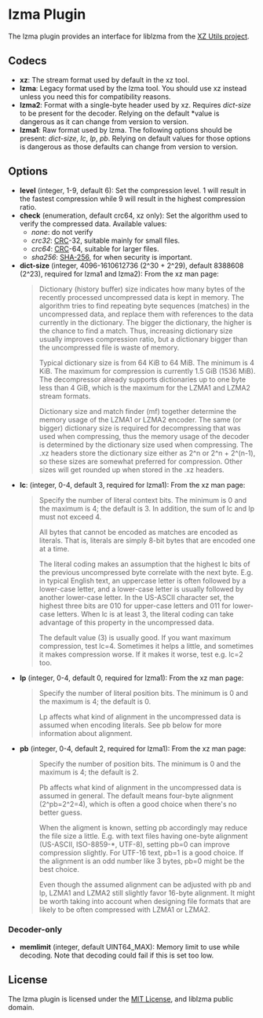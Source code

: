 # lzma Plugin #

The lzma plugin provides an interface for liblzma from the [XZ Utils
project](http://tukaani.org/xz/).

## Codecs ##

 * **xz**: The stream format used by default in the xz tool.
 * **lzma**: Legacy format used by the lzma tool.  You should use xz
   instead unless you need this for compatibility reasons.
 * **lzma2**: Format with a single-byte header used by xz.  Requires
   *dict-size* to be present for the decoder.  Relying on the default
   *value is dangerous as it can change from version to version.
 * **lzma1**: Raw format used by lzma.  The following options should
   be present: *dict-size*, *lc*, *lp*, *pb*.  Relying on default
   values for those options is dangerous as those defaults can change
   from version to version.

## Options ##

 * **level** (integer, 1-9, default 6): Set the compression level.  1
   will result in the fastest compression while 9 will result in the
   highest compression ratio.
 * **check** (enumeration, default crc64, xz only): Set the algorithm
     used to verify the compressed data.  Available values:
   * *none*: do not verify
   * *crc32*: [CRC](https://en.wikipedia.org/wiki/Cyclic_redundancy_check)-32, suitable mainly for small files.
   * *crc64*: [CRC](https://en.wikipedia.org/wiki/Cyclic_redundancy_check)-64, suitable for larger files.
   * *sha256*: [SHA-256](https://en.wikipedia.org/wiki/SHA-2), for
      when security is important.
 * **dict-size** (integer, 4096-1610612736 (2^30 + 2^29), default
     8388608 (2^23), required for lzma1 and lzma2): From the xz man
     page:
   > Dictionary (history buffer) size indicates how many bytes of the
   > recently processed uncompressed data is kept in memory.  The
   > algorithm tries to find repeating byte sequences (matches) in the
   > uncompressed data, and replace them with references to the data
   > currently in the dictionary.  The bigger the dictionary, the
   > higher is the chance to find a match.  Thus, increasing
   > dictionary size usually improves compression ratio, but a
   > dictionary bigger than the uncompressed file is waste of
   > memory.
   >
   > Typical dictionary size is from 64 KiB to 64 MiB.  The minimum is
   > 4 KiB.  The maximum for compression is currently 1.5 GiB (1536
   > MiB).  The decompressor already supports dictionaries up to one
   > byte less than 4 GiB, which is the maximum for the LZMA1 and
   > LZMA2 stream formats.
   >
   > Dictionary size and match finder (mf) together determine the
   > memory usage of the LZMA1 or LZMA2 encoder.  The same (or bigger)
   > dictionary size is required for decompressing that was used when
   > compressing, thus the memory usage of the decoder is determined
   > by the dictionary size used when compressing.  The .xz headers
   > store the dictionary size either as 2^n or 2^n + 2^(n-1), so
   > these sizes are somewhat preferred for compression.  Other sizes
   > will get rounded up when stored in the .xz headers.
 * **lc**: (integer, 0-4, default 3, required for lzma1): From the xz
     man page:
   > Specify the number of literal context bits.  The minimum is 0 and
   > the maximum is 4; the default is 3.  In addition, the sum of lc
   > and lp must not exceed 4.
   >
   > All bytes that cannot be encoded as matches are encoded as
   > literals.  That is, literals are simply 8-bit bytes that are
   > encoded one at a time.
   >
   > The literal coding makes an assumption that the highest lc bits
   > of the previous uncompressed byte correlate with the next byte.
   > E.g. in typical English text, an uppercase letter is often
   > followed by a lower-case letter, and a lower-case letter is
   > usually followed by another lower-case letter.  In the US-ASCII
   > character set, the highest three bits are 010 for upper-case
   > letters and 011 for lower-case letters.  When lc is at least 3,
   > the literal coding can take advantage of this property in the
   > uncompressed data.
   >
   > The default value (3) is usually good.  If you want maximum
   > compression, test lc=4.  Sometimes it helps a little, and
   > sometimes it makes compression worse.  If it makes it worse, test
   > e.g. lc=2 too.
 * **lp** (integer, 0-4, default 0, required for lzma1): From the xz
     man page:
   > Specify the number of literal position bits.  The minimum is 0
   > and the maximum is 4; the default is 0.
   >
   > Lp affects what kind of alignment in the uncompressed data is
   > assumed when encoding literals.  See pb below for more
   > information about alignment.
 * **pb** (integer, 0-4, default 2, required for lzma1): From the xz
     man page:
   > Specify the number of position bits.  The minimum is 0 and the
   > maximum is 4; the default is 2.
   >
   > Pb affects what kind of alignment in the uncompressed data is
   > assumed in general.  The default means four-byte alignment
   > (2^pb=2^2=4), which is often a good choice when there's no better
   > guess.
   >
   > When the aligment is known, setting pb accordingly may reduce the
   > file size a little.  E.g. with text files having one-byte
   > alignment (US-ASCII, ISO-8859-*, UTF-8), setting pb=0 can improve
   > compression slightly.  For UTF-16 text, pb=1 is a good choice.
   > If the alignment is an odd number like 3 bytes, pb=0 might be the
   > best choice.
   >
   > Even though the assumed alignment can be adjusted with pb and lp,
   > LZMA1 and LZMA2 still slightly favor 16-byte alignment.  It might
   > be worth taking into account when designing file formats that are
   > likely to be often compressed with LZMA1 or LZMA2.

### Decoder-only ###

 * **memlimit** (integer, default UINT64_MAX): Memory limit to use
   while decoding.  Note that decoding could fail if this is set too
   low.

## License ##

The lzma plugin is licensed under the [MIT
License](http://opensource.org/licenses/MIT), and liblzma public
domain.
